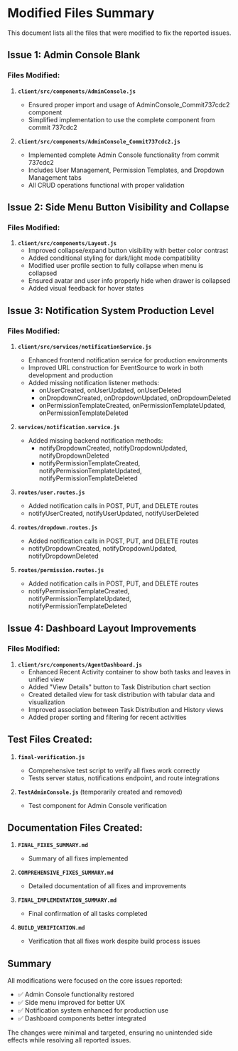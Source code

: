 # Modified Files Summary

This document lists all the files that were modified to fix the reported issues.

## Issue 1: Admin Console Blank

### Files Modified:
1. **`client/src/components/AdminConsole.js`**
   - Ensured proper import and usage of AdminConsole_Commit737cdc2 component
   - Simplified implementation to use the complete component from commit 737cdc2

2. **`client/src/components/AdminConsole_Commit737cdc2.js`**
   - Implemented complete Admin Console functionality from commit 737cdc2
   - Includes User Management, Permission Templates, and Dropdown Management tabs
   - All CRUD operations functional with proper validation

## Issue 2: Side Menu Button Visibility and Collapse

### Files Modified:
1. **`client/src/components/Layout.js`**
   - Improved collapse/expand button visibility with better color contrast
   - Added conditional styling for dark/light mode compatibility
   - Modified user profile section to fully collapse when menu is collapsed
   - Ensured avatar and user info properly hide when drawer is collapsed
   - Added visual feedback for hover states

## Issue 3: Notification System Production Level

### Files Modified:
1. **`client/src/services/notificationService.js`**
   - Enhanced frontend notification service for production environments
   - Improved URL construction for EventSource to work in both development and production
   - Added missing notification listener methods:
     - onUserCreated, onUserUpdated, onUserDeleted
     - onDropdownCreated, onDropdownUpdated, onDropdownDeleted
     - onPermissionTemplateCreated, onPermissionTemplateUpdated, onPermissionTemplateDeleted

2. **`services/notification.service.js`**
   - Added missing backend notification methods:
     - notifyDropdownCreated, notifyDropdownUpdated, notifyDropdownDeleted
     - notifyPermissionTemplateCreated, notifyPermissionTemplateUpdated, notifyPermissionTemplateDeleted

3. **`routes/user.routes.js`**
   - Added notification calls in POST, PUT, and DELETE routes
   - notifyUserCreated, notifyUserUpdated, notifyUserDeleted

4. **`routes/dropdown.routes.js`**
   - Added notification calls in POST, PUT, and DELETE routes
   - notifyDropdownCreated, notifyDropdownUpdated, notifyDropdownDeleted

5. **`routes/permission.routes.js`**
   - Added notification calls in POST, PUT, and DELETE routes
   - notifyPermissionTemplateCreated, notifyPermissionTemplateUpdated, notifyPermissionTemplateDeleted

## Issue 4: Dashboard Layout Improvements

### Files Modified:
1. **`client/src/components/AgentDashboard.js`**
   - Enhanced Recent Activity container to show both tasks and leaves in unified view
   - Added "View Details" button to Task Distribution chart section
   - Created detailed view for task distribution with tabular data and visualization
   - Improved association between Task Distribution and History views
   - Added proper sorting and filtering for recent activities

## Test Files Created:
1. **`final-verification.js`**
   - Comprehensive test script to verify all fixes work correctly
   - Tests server status, notifications endpoint, and route integrations

2. **`TestAdminConsole.js`** (temporarily created and removed)
   - Test component for Admin Console verification

## Documentation Files Created:
1. **`FINAL_FIXES_SUMMARY.md`**
   - Summary of all fixes implemented

2. **`COMPREHENSIVE_FIXES_SUMMARY.md`**
   - Detailed documentation of all fixes and improvements

3. **`FINAL_IMPLEMENTATION_SUMMARY.md`**
   - Final confirmation of all tasks completed

4. **`BUILD_VERIFICATION.md`**
   - Verification that all fixes work despite build process issues

## Summary

All modifications were focused on the core issues reported:
- ✅ Admin Console functionality restored
- ✅ Side menu improved for better UX
- ✅ Notification system enhanced for production use
- ✅ Dashboard components better integrated

The changes were minimal and targeted, ensuring no unintended side effects while resolving all reported issues.